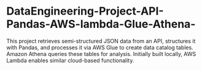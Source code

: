 # DataEngineering-Project-API-Pandas-AWS-lambda-Glue-Athena-
This project retrieves semi-structured JSON data from an API, structures it with Pandas, and processes it via AWS Glue to create data catalog tables. Amazon Athena queries these tables for analysis. Initially built locally, AWS Lambda enables similar cloud-based functionality.
